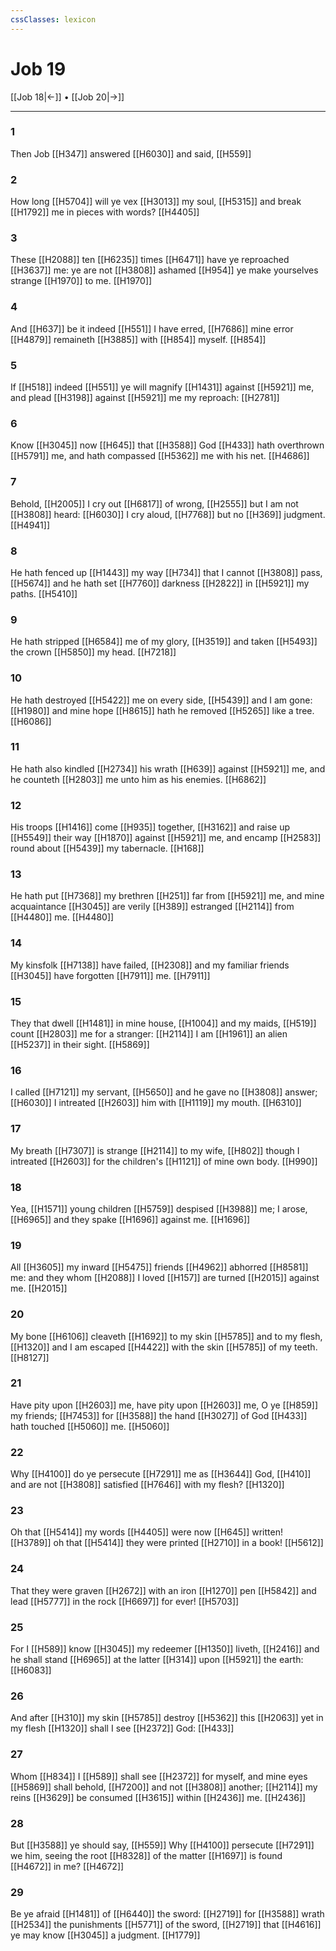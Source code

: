 ```yaml
---
cssClasses: lexicon
---
```

# Job 19

[[Job 18|←]] • [[Job 20|→]]

---

### 1
Then Job [[H347]] answered [[H6030]] and said, [[H559]]

### 2
How long [[H5704]] will ye vex [[H3013]] my soul, [[H5315]] and break [[H1792]] me in pieces with words? [[H4405]]

### 3
These [[H2088]] ten [[H6235]] times [[H6471]] have ye reproached [[H3637]] me: ye are not [[H3808]] ashamed [[H954]] ye make yourselves strange [[H1970]] to me. [[H1970]]

### 4
And [[H637]] be it indeed [[H551]] I have erred, [[H7686]] mine error [[H4879]] remaineth [[H3885]] with [[H854]] myself. [[H854]]

### 5
If [[H518]] indeed [[H551]] ye will magnify [[H1431]] against [[H5921]] me, and plead [[H3198]] against [[H5921]] me my reproach: [[H2781]]

### 6
Know [[H3045]] now [[H645]] that [[H3588]] God [[H433]] hath overthrown [[H5791]] me, and hath compassed [[H5362]] me with his net. [[H4686]]

### 7
Behold, [[H2005]] I cry out [[H6817]] of wrong, [[H2555]] but I am not [[H3808]] heard: [[H6030]] I cry aloud, [[H7768]] but no [[H369]] judgment. [[H4941]]

### 8
He hath fenced up [[H1443]] my way [[H734]] that I cannot [[H3808]] pass, [[H5674]] and he hath set [[H7760]] darkness [[H2822]] in [[H5921]] my paths. [[H5410]]

### 9
He hath stripped [[H6584]] me of my glory, [[H3519]] and taken [[H5493]] the crown [[H5850]] my head. [[H7218]]

### 10
He hath destroyed [[H5422]] me on every side, [[H5439]] and I am gone: [[H1980]] and mine hope [[H8615]] hath he removed [[H5265]] like a tree. [[H6086]]

### 11
He hath also kindled [[H2734]] his wrath [[H639]] against [[H5921]] me, and he counteth [[H2803]] me unto him as his enemies. [[H6862]]

### 12
His troops [[H1416]] come [[H935]] together, [[H3162]] and raise up [[H5549]] their way [[H1870]] against [[H5921]] me, and encamp [[H2583]] round about [[H5439]] my tabernacle. [[H168]]

### 13
He hath put [[H7368]] my brethren [[H251]] far from [[H5921]] me, and mine acquaintance [[H3045]] are verily [[H389]] estranged [[H2114]] from [[H4480]] me. [[H4480]]

### 14
My kinsfolk [[H7138]] have failed, [[H2308]] and my familiar friends [[H3045]] have forgotten [[H7911]] me. [[H7911]]

### 15
They that dwell [[H1481]] in mine house, [[H1004]] and my maids, [[H519]] count [[H2803]] me for a stranger: [[H2114]] I am [[H1961]] an alien [[H5237]] in their sight. [[H5869]]

### 16
I called [[H7121]] my servant, [[H5650]] and he gave no [[H3808]] answer; [[H6030]] I intreated [[H2603]] him with [[H1119]] my mouth. [[H6310]]

### 17
My breath [[H7307]] is strange [[H2114]] to my wife, [[H802]] though I intreated [[H2603]] for the children's [[H1121]] of mine own body. [[H990]]

### 18
Yea, [[H1571]] young children [[H5759]] despised [[H3988]] me; I arose, [[H6965]] and they spake [[H1696]] against me. [[H1696]]

### 19
All [[H3605]] my inward [[H5475]] friends [[H4962]] abhorred [[H8581]] me: and they whom [[H2088]] I loved [[H157]] are turned [[H2015]] against me. [[H2015]]

### 20
My bone [[H6106]] cleaveth [[H1692]] to my skin [[H5785]] and to my flesh, [[H1320]] and I am escaped [[H4422]] with the skin [[H5785]] of my teeth. [[H8127]]

### 21
Have pity upon [[H2603]] me, have pity upon [[H2603]] me, O ye [[H859]] my friends; [[H7453]] for [[H3588]] the hand [[H3027]] of God [[H433]] hath touched [[H5060]] me. [[H5060]]

### 22
Why [[H4100]] do ye persecute [[H7291]] me as [[H3644]] God, [[H410]] and are not [[H3808]] satisfied [[H7646]] with my flesh? [[H1320]]

### 23
Oh that [[H5414]] my words [[H4405]] were now [[H645]] written! [[H3789]] oh that [[H5414]] they were printed [[H2710]] in a book! [[H5612]]

### 24
That they were graven [[H2672]] with an iron [[H1270]] pen [[H5842]] and lead [[H5777]] in the rock [[H6697]] for ever! [[H5703]]

### 25
For I [[H589]] know [[H3045]] my redeemer [[H1350]] liveth, [[H2416]] and he shall stand [[H6965]] at the latter [[H314]] upon [[H5921]] the earth: [[H6083]]

### 26
And after [[H310]] my skin [[H5785]] destroy [[H5362]] this [[H2063]] yet in my flesh [[H1320]] shall I see [[H2372]] God: [[H433]]

### 27
Whom [[H834]] I [[H589]] shall see [[H2372]] for myself, and mine eyes [[H5869]] shall behold, [[H7200]] and not [[H3808]] another; [[H2114]] my reins [[H3629]] be consumed [[H3615]] within [[H2436]] me. [[H2436]]

### 28
But [[H3588]] ye should say, [[H559]] Why [[H4100]] persecute [[H7291]] we him, seeing the root [[H8328]] of the matter [[H1697]] is found [[H4672]] in me? [[H4672]]

### 29
Be ye afraid [[H1481]] of [[H6440]] the sword: [[H2719]] for [[H3588]] wrath [[H2534]] the punishments [[H5771]] of the sword, [[H2719]] that [[H4616]] ye may know [[H3045]] a judgment. [[H1779]]